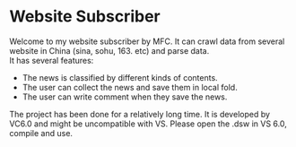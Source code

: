Website Subscriber
====
Welcome to my website subscriber by MFC. It can crawl data from several website in China (sina, sohu, 163. etc) and parse data.<br>
It has several features:<br>
* The news is classified by different kinds of contents.
* The user can collect the news and save them in local fold.
* The user can write comment when they save the news.<br>

The project has been done for a relatively long time. It is developed by VC6.0 and might be uncompatible with VS. Please open the .dsw in VS 6.0, compile and use.
